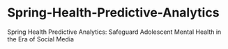 # Spring-Health-Predictive-Analytics
Spring Health Predictive Analytics: Safeguard Adolescent Mental Health in the Era of Social Media

